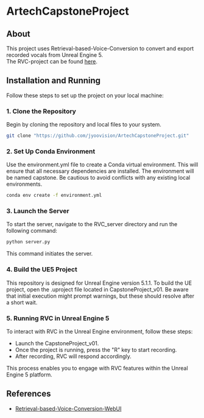 # ArtechCapstoneProject

## About
This project uses Retrieval-based-Voice-Conversion to convert and export recorded vocals from Unreal Engine 5.  
The RVC-project can be found [here](https://github.com/RVC-Project).

## Installation and Running
Follow these steps to set up the project on your local machine:

### 1. Clone the Repository
Begin by cloning the repository and local files to your system.

``` bash
git clone "https://github.com/jyoovision/ArtechCapstoneProject.git"
```

### 2. Set Up Conda Environment
Use the environment.yml file to create a Conda virtual environment. This will ensure that all necessary dependencies are installed. The environment will be named capstone. Be cautious to avoid conflicts with any existing local environments.

```bash
conda env create -f environment.yml
```

### 3. Launch the Server
To start the server, navigate to the RVC_server directory and run the following command:

``` python
python server.py
```

This command initiates the server.

### 4. Build the UE5 Project
This repository is designed for Unreal Engine version 5.1.1. To build the UE project, open the .uproject file located in CapstoneProject_v01. Be aware that initial execution might prompt warnings, but these should resolve after a short wait.

### 5. Running RVC in Unreal Engine 5
To interact with RVC in the Unreal Engine environment, follow these steps:
- Launch the CapstoneProject_v01.
- Once the project is running, press the "R" key to start recording.
- After recording, RVC will respond accordingly.

This process enables you to engage with RVC features within the Unreal Engine 5 platform.

## References
- [Retrieval-based-Voice-Conversion-WebUI](https://github.com/RVC-Project/Retrieval-based-Voice-Conversion-WebUI)
